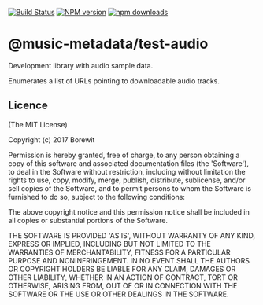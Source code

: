 [![Build Status](https://travis-ci.org/Borewit/test-audio.svg?branch=master)](https://travis-ci.org/Borewit/test-audio)
[![NPM version](https://badge.fury.io/js/%40test%2Faudio.svg)](https://badge.fury.io/js/%40test%2Faudio)
[![npm downloads](http://img.shields.io/npm/dm/test-audio.svg)](https://npmcharts.com/compare/test-audio?start=600)

# @music-metadata/test-audio

Development library with audio sample data.

Enumerates a list of URLs pointing to downloadable audio tracks.  

## Licence

(The MIT License)

Copyright (c) 2017 Borewit

Permission is hereby granted, free of charge, to any person obtaining a copy of this software and associated documentation files (the 'Software'), to deal in the Software without restriction, including without limitation the rights to use, copy, modify, merge, publish, distribute, sublicense, and/or sell copies of the Software, and to permit persons to whom the Software is furnished to do so, subject to the following conditions:

The above copyright notice and this permission notice shall be included in all copies or substantial portions of the Software.

THE SOFTWARE IS PROVIDED 'AS IS', WITHOUT WARRANTY OF ANY KIND, EXPRESS OR IMPLIED, INCLUDING BUT NOT LIMITED TO THE WARRANTIES OF MERCHANTABILITY, FITNESS FOR A PARTICULAR PURPOSE AND NONINFRINGEMENT. IN NO EVENT SHALL THE AUTHORS OR COPYRIGHT HOLDERS BE LIABLE FOR ANY CLAIM, DAMAGES OR OTHER LIABILITY, WHETHER IN AN ACTION OF CONTRACT, TORT OR OTHERWISE, ARISING FROM, OUT OF OR IN CONNECTION WITH THE SOFTWARE OR THE USE OR OTHER DEALINGS IN THE SOFTWARE.
